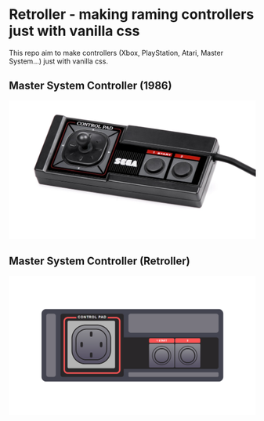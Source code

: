 # Retroller - making raming controllers just with vanilla css
This repo aim to make controllers (Xbox, PlayStation, Atari, Master System...) just with vanilla css.

## Master System Controller (1986)
![Image of Master System Controller](https://github.com/victorinknov/retroller/blob/main/src/images/original-master-system.png)

## Master System Controller (Retroller) 
![Image of Master System Controller CSS](https://github.com/victorinknov/retroller/blob/main/src/images/master-system.png)
